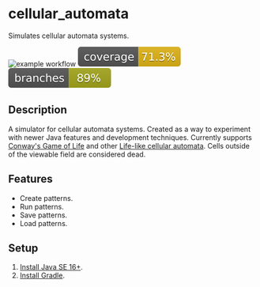 # cellular_automata
Simulates cellular automata systems.

![example workflow](https://github.com/h93xv2/cellular_automata/actions/workflows/codeql-analysis.yml/badge.svg) ![Coverage](.github/badges/jacoco.svg) ![Branches](.github/badges/branches.svg)


## Description

A simulator for cellular automata systems. Created as a way to experiment with newer Java features and development techniques. Currently supports [Conway's Game of Life](https://en.wikipedia.org/wiki/Conway%27s_Game_of_Life) and other [Life-like cellular automata](https://www.conwaylife.com/wiki/Cellular_automaton#Life-like_cellular_automata). Cells outside of the viewable field are considered dead.

## Features

* Create patterns.
* Run patterns.
* Save patterns.
* Load patterns.

## Setup

1. [Install Java SE 16+](https://www.oracle.com/java/technologies/javase-downloads.html).
2. [Install Gradle](https://gradle.org/install/).

